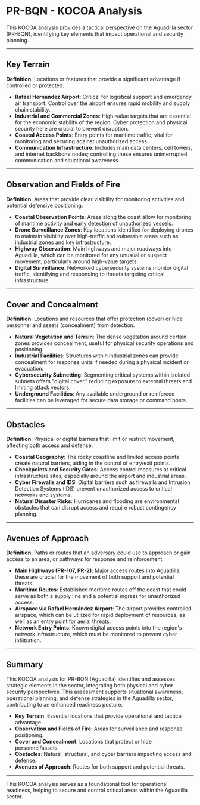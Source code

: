 # PR-BQN - KOCOA Analysis

This KOCOA analysis provides a tactical perspective on the Aguadilla sector (PR-BQN), identifying key elements that impact operational and security planning.

---

## Key Terrain
**Definition**: Locations or features that provide a significant advantage if controlled or protected.

- **Rafael Hernández Airport**: Critical for logistical support and emergency air transport. Control over the airport ensures rapid mobility and supply chain stability.
- **Industrial and Commercial Zones**: High-value targets that are essential for the economic stability of the region. Cyber protection and physical security here are crucial to prevent disruption.
- **Coastal Access Points**: Entry points for maritime traffic, vital for monitoring and securing against unauthorized access.
- **Communication Infrastructure**: Includes main data centers, cell towers, and internet backbone nodes; controlling these ensures uninterrupted communication and situational awareness.

---

## Observation and Fields of Fire
**Definition**: Areas that provide clear visibility for monitoring activities and potential defensive positioning.

- **Coastal Observation Points**: Areas along the coast allow for monitoring of maritime activity and early detection of unauthorized vessels.
- **Drone Surveillance Zones**: Key locations identified for deploying drones to maintain visibility over high-traffic and vulnerable areas such as industrial zones and key infrastructure.
- **Highway Observation**: Main highways and major roadways into Aguadilla, which can be monitored for any unusual or suspect movement, particularly around high-value targets.
- **Digital Surveillance**: Networked cybersecurity systems monitor digital traffic, identifying and responding to threats targeting critical infrastructure.

---

## Cover and Concealment
**Definition**: Locations and resources that offer protection (cover) or hide personnel and assets (concealment) from detection.

- **Natural Vegetation and Terrain**: The dense vegetation around certain zones provides concealment, useful for physical security operations and positioning.
- **Industrial Facilities**: Structures within industrial zones can provide concealment for response units if needed during a physical incident or evacuation.
- **Cybersecurity Subnetting**: Segmenting critical systems within isolated subnets offers "digital cover," reducing exposure to external threats and limiting attack vectors.
- **Underground Facilities**: Any available underground or reinforced facilities can be leveraged for secure data storage or command posts.

---

## Obstacles
**Definition**: Physical or digital barriers that limit or restrict movement, affecting both access and defense.

- **Coastal Geography**: The rocky coastline and limited access points create natural barriers, aiding in the control of entry/exit points.
- **Checkpoints and Security Gates**: Access control measures at critical infrastructure sites, especially around the airport and industrial areas.
- **Cyber Firewalls and IDS**: Digital barriers such as firewalls and Intrusion Detection Systems (IDS) prevent unauthorized access to critical networks and systems.
- **Natural Disaster Risks**: Hurricanes and flooding are environmental obstacles that can disrupt access and require robust contingency planning.

---

## Avenues of Approach
**Definition**: Paths or routes that an adversary could use to approach or gain access to an area, or pathways for response and reinforcement.

- **Main Highways (PR-107, PR-2)**: Major access routes into Aguadilla; these are crucial for the movement of both support and potential threats.
- **Maritime Routes**: Established maritime routes off the coast that could serve as both a supply line and a potential ingress for unauthorized access.
- **Airspace via Rafael Hernández Airport**: The airport provides controlled airspace, which can be utilized for rapid deployment of resources, as well as an entry point for aerial threats.
- **Network Entry Points**: Known digital access points into the region's network infrastructure, which must be monitored to prevent cyber infiltration.

---

## Summary

This KOCOA analysis for PR-BQN (Aguadilla) identifies and assesses strategic elements in the sector, integrating both physical and cyber security perspectives. This assessment supports situational awareness, operational planning, and defense strategies in the Aguadilla sector, contributing to an enhanced readiness posture.

- **Key Terrain**: Essential locations that provide operational and tactical advantage.
- **Observation and Fields of Fire**: Areas for surveillance and response positioning.
- **Cover and Concealment**: Locations that protect or hide personnel/assets.
- **Obstacles**: Natural, structural, and cyber barriers impacting access and defense.
- **Avenues of Approach**: Routes for both support and potential threats.

---

This KOCOA analysis serves as a foundational tool for operational readiness, helping to secure and control critical areas within the Aguadilla sector.
